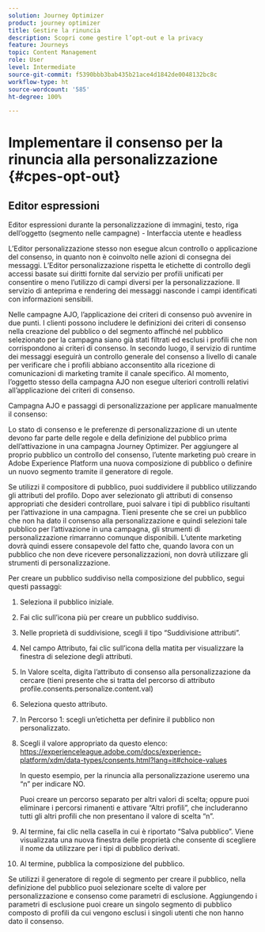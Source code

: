 ```yaml
---
solution: Journey Optimizer
product: journey optimizer
title: Gestire la rinuncia
description: Scopri come gestire l’opt-out e la privacy
feature: Journeys
topic: Content Management
role: User
level: Intermediate
source-git-commit: f5390bbb3bab435b21ace4d1842de0048132bc8c
workflow-type: ht
source-wordcount: '585'
ht-degree: 100%

---
```


# Implementare il consenso per la rinuncia alla personalizzazione {#cpes-opt-out}


## Editor espressioni

Editor espressioni durante la personalizzazione di immagini, testo, riga dell’oggetto (segmento nelle campagne) - Interfaccia utente e headless

L’Editor personalizzazione stesso non esegue alcun controllo o applicazione del consenso, in quanto non è coinvolto nelle azioni di consegna dei messaggi. L’Editor personalizzazione rispetta le etichette di controllo degli accessi basate sui diritti fornite dal servizio per profili unificati per consentire o meno l’utilizzo di campi diversi per la personalizzazione. Il servizio di anteprima e rendering dei messaggi nasconde i campi identificati con informazioni sensibili.

Nelle campagne AJO, l’applicazione dei criteri di consenso può avvenire in due punti. I clienti possono includere le definizioni dei criteri di consenso nella creazione del pubblico o del segmento affinché nel pubblico selezionato per la campagna siano già stati filtrati ed esclusi i profili che non corrispondono ai criteri di consenso. In secondo luogo, il servizio di runtime dei messaggi eseguirà un controllo generale del consenso a livello di canale per verificare che i profili abbiano acconsentito alla ricezione di comunicazioni di marketing tramite il canale specifico. Al momento, l’oggetto stesso della campagna AJO non esegue ulteriori controlli relativi all’applicazione dei criteri di consenso.

Campagna AJO e passaggi di personalizzazione per applicare manualmente il consenso:

Lo stato di consenso e le preferenze di personalizzazione di un utente devono far parte delle regole e della definizione del pubblico prima dell’attivazione in una campagna Journey Optimizer. Per aggiungere al proprio pubblico un controllo del consenso, l’utente marketing può creare in Adobe Experience Platform una nuova composizione di pubblico o definire un nuovo segmento tramite il generatore di regole.

Se utilizzi il compositore di pubblico, puoi suddividere il pubblico utilizzando gli attributi del profilo. Dopo aver selezionato gli attributi di consenso appropriati che desideri controllare, puoi salvare i tipi di pubblico risultanti per l’attivazione in una campagna. Tieni presente che se crei un pubblico che non ha dato il consenso alla personalizzazione e quindi selezioni tale pubblico per l’attivazione in una campagna, gli strumenti di personalizzazione rimarranno comunque disponibili. L’utente marketing dovrà quindi essere consapevole del fatto che, quando lavora con un pubblico che non deve ricevere personalizzazioni, non dovrà utilizzare gli strumenti di personalizzazione.

Per creare un pubblico suddiviso nella composizione del pubblico, segui questi passaggi:

1. Seleziona il pubblico iniziale.

1. Fai clic sull’icona più per creare un pubblico suddiviso.

1. Nelle proprietà di suddivisione, scegli il tipo “Suddivisione attributi”.

1. Nel campo Attributo, fai clic sull’icona della matita per visualizzare la finestra di selezione degli attributi.

1. In Valore scelta, digita l’attributo di consenso alla personalizzazione da cercare (tieni presente che si tratta del percorso di attributo profile.consents.personalize.content.val)

1. Seleziona questo attributo.

1. In Percorso 1: scegli un’etichetta per definire il pubblico non personalizzato.

1. Scegli il valore appropriato da questo elenco: https://experienceleague.adobe.com/docs/experience-platform/xdm/data-types/consents.html?lang=it#choice-values

   In questo esempio, per la rinuncia alla personalizzazione useremo una “n” per indicare NO.

   Puoi creare un percorso separato per altri valori di scelta; oppure puoi eliminare i percorsi rimanenti e attivare “Altri profili”, che includeranno tutti gli altri profili che non presentano il valore di scelta “n”.

1. Al termine, fai clic nella casella in cui è riportato “Salva pubblico”. Viene visualizzata una nuova finestra delle proprietà che consente di scegliere il nome da utilizzare per i tipi di pubblico derivati.

1. Al termine, pubblica la composizione del pubblico.

Se utilizzi il generatore di regole di segmento per creare il pubblico, nella definizione del pubblico puoi selezionare scelte di valore per personalizzazione e consenso come parametri di esclusione. Aggiungendo i parametri di esclusione puoi creare un singolo segmento di pubblico composto di profili da cui vengono esclusi i singoli utenti che non hanno dato il consenso.

